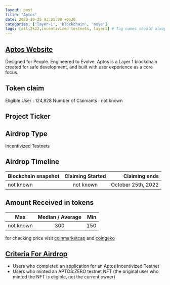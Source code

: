 ```yaml
---
layout: post
title: "Aptos"
date: 2022-10-25 03:21:08 +0530
categories: ['layer-1', 'blockchain', 'move']
tags: [all,2k22,incentivized testnets, layer1] # Tag names should always be lowercase
---
```




## [Aptos Website](https://aptoslabs.com/)

Designed for People. Engineered to Evolve. Aptos is a Layer 1 blockchain created for safe development, and built with user experience as a core focus.

## Token claim

Eligible User : 124,828
Number of Claimants : not known

## Project Ticker

## Airdrop Type

Incentivized Testnets

## Airdrop Timeline

| Blockchain snapshot     | Claiming Started           | Claiming ends    |
| ----------------------- |:--------------------------:| ----------------:|
|   not known             |        not known           |October 25th, 2022|

## Amount Received in tokens  

| Max        |    Median / Average  |       Min    |
| ---------- |:--------------------:| ------------:|
| not known  |           300        |        150   |

for checking price visit [coinmarketcap](https://coinmarketcap.com/currencies/) and [coingeko](https://www.coingecko.com/en/coins/)

## [Criteria For Airdrop](https://aptosfoundation.org/currents/aptos-airdrop-announcement)

* Users who completed an application for an Aptos Incentivized Testnet
* Users who minted an APTOS:ZERO testnet NFT (the original user who minted the NFT is eligible, not the current owner)
